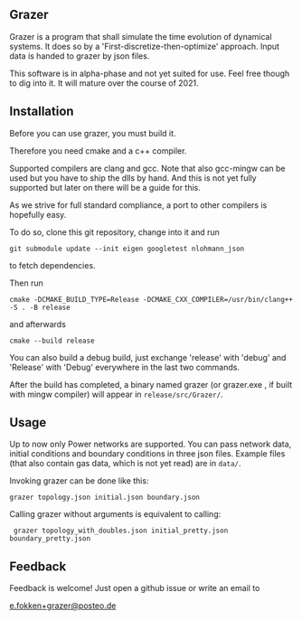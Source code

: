 ## Grazer

Grazer is a program that shall simulate the time evolution of dynamical systems.
It does so by a 'First-discretize-then-optimize' approach.
Input data is handed to grazer by json files.

This software is in alpha-phase and not yet suited for use.
Feel free though to dig into it.
It will mature over the course of 2021.


## Installation

Before you can use grazer, you must build it.

Therefore you need cmake and a c++ compiler.

Supported compilers are clang and gcc.
Note that also gcc-mingw can be used but you have to ship the dlls by hand.
And this is not yet fully supported but later on there will be a guide for this.

As we strive for full standard compliance, a port to other compilers is hopefully easy.


To do so, clone this git repository, change into it and run

```git submodule update --init eigen googletest nlohmann_json```

to fetch dependencies.

Then run

```cmake -DCMAKE_BUILD_TYPE=Release -DCMAKE_CXX_COMPILER=/usr/bin/clang++ -S . -B release```

and afterwards

```cmake --build release```

You can also build a debug build, just exchange 'release' with 'debug' and 'Release' with 'Debug'
everywhere in the last two commands.

After the build has completed, a binary named grazer (or grazer.exe , if built with mingw compiler)
will appear in `release/src/Grazer/`.

## Usage

Up to now only Power networks are supported.
You can pass network data, initial conditions and boundary conditions in three json files.
Example files (that also contain gas data, which is not yet read) are in `data/`.

Invoking grazer can be done like this:

```grazer topology.json initial.json boundary.json```

Calling grazer without arguments is equivalent to calling:

``` grazer topology_with_doubles.json initial_pretty.json boundary_pretty.json```



## Feedback
Feedback is welcome! Just open a github issue or write an email to

e.fokken+grazer@posteo.de





